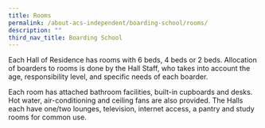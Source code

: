 ```yaml
---
title: Rooms
permalink: /about-acs-independent/boarding-school/rooms/
description: ""
third_nav_title: Boarding School
---
```


Each Hall of Residence has rooms with 6 beds, 4 beds or 2 beds. Allocation of boarders to rooms is done by the Hall Staff, who takes into account the age, responsibility level, and specific needs of each boarder.

Each room has attached bathroom facilities, built-in cupboards and desks. Hot water, air-conditioning and ceiling fans are also provided. The Halls each have one/two lounges, television, internet access, a pantry and study rooms for common use.